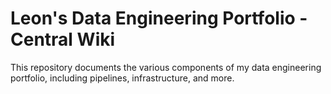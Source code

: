 # Leon's Data Engineering Portfolio - Central Wiki

This repository documents the various components of my data engineering portfolio, including pipelines, infrastructure, and more.
